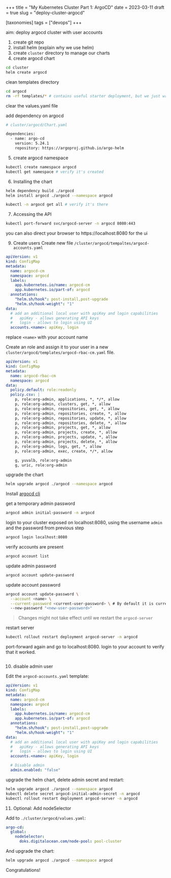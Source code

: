 +++
title = "My Kubernetes Cluster Part 1: ArgoCD"
date = 2023-03-11
draft = true
slug = "deploy-cluster-argocd"

[taxonomies]
tags = ["devops"]
+++

aim: deploy argocd cluster with user accounts

1. create git repo
2. install helm (explain why we use helm)
3. create `cluster` directory to manage our charts
4. create argocd chart

```sh
cd cluster
helm create argocd
```

clean templates directory

```sh
cd argocd
rm -rf templates/* # contains useful starter deployment, but we just wrap a chart here
```

clear the values.yaml file

add dependency on argocd

```sh
# cluster/argocd/Chart.yaml

dependencies:
  - name: argo-cd
    version: 5.24.1
    repository: https://argoproj.github.io/argo-helm
```

5. create argocd namespace

```sh
kubectl create namespace argocd
kubectl get namespace # verify it's created
```

6. Installing the chart

```sh
helm dependency build ./argocd
helm install argocd ./argocd --namespace argocd

kubectl -n argocd get all # verify it's there
```

7. Accessing the API

```sh
kubectl port-forward svc/argocd-server -n argocd 8080:443
```

you can also direct your browser to https://localhost:8080 for the ui

9. Create users
   Create new file `/cluster/argocd/tempaltes/argocd-accounts.yaml`

```yaml
apiVersion: v1
kind: ConfigMap
metadata:
  name: argocd-cm
  namespace: argocd
  labels:
    app.kubernetes.io/name: argocd-cm
    app.kubernetes.io/part-of: argocd
  annotations:
    "helm.sh/hook": post-install,post-upgrade
    "helm.sh/hook-weight": "1"
data:
  # add an additional local user with apiKey and login capabilities
  #   apiKey - allows generating API keys
  #   login - allows to login using UI
  accounts.<name>: apiKey, login
```

replace `<name>` with your account name

Create an role and assign it to your user in a new `cluster/argocd/templates/argocd-rbac-cm.yaml` file.

```yaml
apiVersion: v1
kind: ConfigMap
metadata:
  name: argocd-rbac-cm
  namespace: argocd
data:
  policy.default: role:readonly
  policy.csv: |
    p, role:org-admin, applications, *, */*, allow
    p, role:org-admin, clusters, get, *, allow
    p, role:org-admin, repositories, get, *, allow
    p, role:org-admin, repositories, create, *, allow
    p, role:org-admin, repositories, update, *, allow
    p, role:org-admin, repositories, delete, *, allow
    p, role:org-admin, projects, get, *, allow
    p, role:org-admin, projects, create, *, allow
    p, role:org-admin, projects, update, *, allow
    p, role:org-admin, projects, delete, *, allow
    p, role:org-admin, logs, get, *, allow
    p, role:org-admin, exec, create, */*, allow

    g, yuvalb, role:org-admin
    g, uric, role:org-admin
```

upgrade the chart

```sh
helm upgrade argocd ./argocd --namespace argocd
```

Install [argocd cli](https://argo-cd.readthedocs.io/en/stable/cli_installation/)

get a temporary admin password

```sh
argocd admin initial-password -n argocd
```

login to your cluster exposed on localhost:8080, using the username `admin` and the password from previous step

```sh
argocd login localhost:8080
```

verify accounts are present

```sh
argocd account list
```

update admin password

```sh
argocd account update-password
```

update account password

```sh
argocd account update-password \
  --account <name> \
  --current-password <current-user-password> \ # By default it is current admin password
  --new-password "<new-user-password>"
```

> Changes might not take effect until we restart the `argocd-server`

restart server

```sh
kubectl rollout restart deployment argocd-server -n argocd
```

port-forward again and go to localhost:8080. login to your account to verify that it worked.

```sh

```

10. disable admin user

Edit the `argocd-accounts.yaml` template:

```yaml
apiVersion: v1
kind: ConfigMap
metadata:
  name: argocd-cm
  namespace: argocd
  labels:
    app.kubernetes.io/name: argocd-cm
    app.kubernetes.io/part-of: argocd
  annotations:
    "helm.sh/hook": post-install,post-upgrade
    "helm.sh/hook-weight": "1"
data:
  # add an additional local user with apiKey and login capabilities
  #   apiKey - allows generating API keys
  #   login - allows to login using UI
  accounts.<name>: apiKey, login

  # Disable admin
  admin.enabled: "false"
```

upgrade the helm chart, delete admin secret and restart:

```sh
helm upgrade argocd ./argocd --namespace argocd
kubectl delete secret argocd-initial-admin-secret -n argocd
kubectl rollout restart deployment argocd-server -n argocd
```

11. Optional: Add nodeSelector

Add to `./cluster/argocd/values.yaml`:

```yaml
argo-cd:
  global:
    nodeSelector:
      doks.digitalocean.com/node-pool: pool-cluster
```

And upgrade the chart:

```sh
helm upgrade argocd ./argocd --namespace argocd
```

Congratulations!
